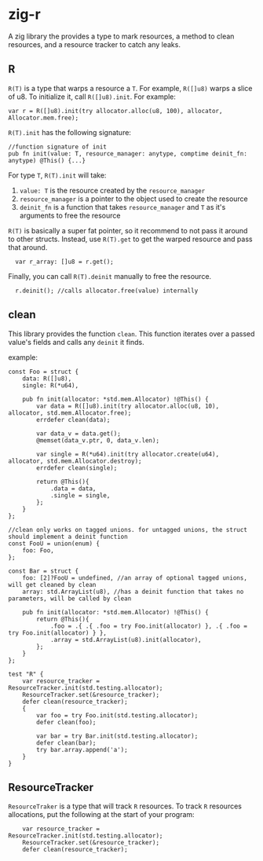 # zig-r
A zig library the provides a type to mark resources, a method to clean resources, and a resource tracker to catch any leaks.

## R
`R(T)` is a type that warps a resource a `T`. For example, `R([]u8)` warps a slice of u8. To initialize it, call `R([]u8).init`. For example:
```zig
var r = R([]u8).init(try allocator.alloc(u8, 100), allocator, Allocator.mem.free);
```


`R(T).init` has the following signature:
```zig
//function signature of init
pub fn init(value: T, resource_manager: anytype, comptime deinit_fn: anytype) @This() {...}
```
For type `T`, `R(T).init` will take:
1. `value: T` is the resource created by the `resource_manager`
2. `resource_manager` is a pointer to the object used to create the resource
3. `deinit_fn` is a function that takes `resource_manager` and `T` as it's arguments to free the resource

`R(T)` is basically a super fat pointer, so it recommend to not pass it around to other structs. Instead, use `R(T).get` to get the warped resource and pass that around. 
```zig
  var r_array: []u8 = r.get();
```
Finally, you can call `R(T).deinit` manually to free the resource.
```zig
  r.deinit(); //calls allocator.free(value) internally
```

## clean

This library provides the function `clean`. This function iterates over a passed value's fields and calls any `deinit` it finds.

example:
```zig
const Foo = struct {
    data: R([]u8),
    single: R(*u64),

    pub fn init(allocator: *std.mem.Allocator) !@This() {
        var data = R([]u8).init(try allocator.alloc(u8, 10), allocator, std.mem.Allocator.free);
        errdefer clean(data);

        var data_v = data.get();
        @memset(data_v.ptr, 0, data_v.len);

        var single = R(*u64).init(try allocator.create(u64), allocator, std.mem.Allocator.destroy);
        errdefer clean(single);

        return @This(){
            .data = data,
            .single = single,
        };
    }
};

//clean only works on tagged unions. for untagged unions, the struct should implement a deinit function
const FooU = union(enum) {
    foo: Foo,
};

const Bar = struct {
    foo: [2]?FooU = undefined, //an array of optional tagged unions, will get cleaned by clean
    array: std.ArrayList(u8), //has a deinit function that takes no parameters, will be called by clean

    pub fn init(allocator: *std.mem.Allocator) !@This() {
        return @This(){
            .foo = .{ .{ .foo = try Foo.init(allocator) }, .{ .foo = try Foo.init(allocator) } },
            .array = std.ArrayList(u8).init(allocator),
        };
    }
};

test "R" {
    var resource_tracker = ResourceTracker.init(std.testing.allocator);
    ResourceTracker.set(&resource_tracker);
    defer clean(resource_tracker);
    {
        var foo = try Foo.init(std.testing.allocator);
        defer clean(foo);

        var bar = try Bar.init(std.testing.allocator);
        defer clean(bar);
        try bar.array.append('a');
    }
}
```

## ResourceTracker

`ResourceTraker` is a type that will track `R` resources. To track `R` resources allocations, put the following at the start of your program:
```zig
    var resource_tracker = ResourceTracker.init(std.testing.allocator);
    ResourceTracker.set(&resource_tracker);
    defer clean(resource_tracker);
```
